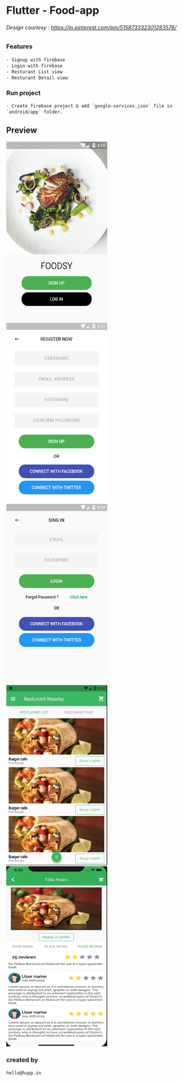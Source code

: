 # Flutter - Food-app
###### Design courtesy : https://in.pinterest.com/pin/515873332301283576/


### Features
    - Signup with firebase
    - Login with firebase
    - Resturant List view
    - Resturant Detail view


### Run project
    - Create firebase project & add `google-services.json` file in `android/app` folder.


## Preview

<img src="pictures/Screenshot%202018-12-29%20at%203.43.49%20PM.png" width="270em" height="480em" ><img src="pictures/Screenshot%202018-12-29%20at%203.43.59%20PM.png" width="270em" height="480em" ><img src="pictures/Screenshot%202018-12-29%20at%203.44.14%20PM.png" width="270em" height="480em"><img src="pictures/Screenshot%202019-08-16%20at%205.45.45%20PM.png" width="270em" height="480em"><img src="pictures/Screenshot 2019-08-20 at 5.32.14 PM.png" width="270em" height="480em">

### created by 
    hello@hupp.in
